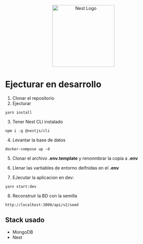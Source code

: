 <p align="center">
  <a href="http://nestjs.com/" target="blank"><img src="https://nestjs.com/img/logo-small.svg" width="200" alt="Nest Logo" /></a>
</p>

# Ejecturar en desarrollo

1. Clonar el repositorio
2. Ejecturar
```
yarn install
```
3. Tener Nest CLI instalado 
```
npm i -g @nestjs/cli
```

4. Levantar la base de datos
```
docker-compose up -d

```

5. Clonar el archivo __.env.template__ y renonmbrar la copia a __.env__

6. Llenar las vartiables de entorno deifnidas en el __.env__

7. EJecutar la aplicacion en dev:
```
yarn start:dev
```

8. Reconstruir la BD con la semilla 
```
http://localhost:3000/api/v2/seed
```

## Stack usado
* MongoDB
* Nest 
